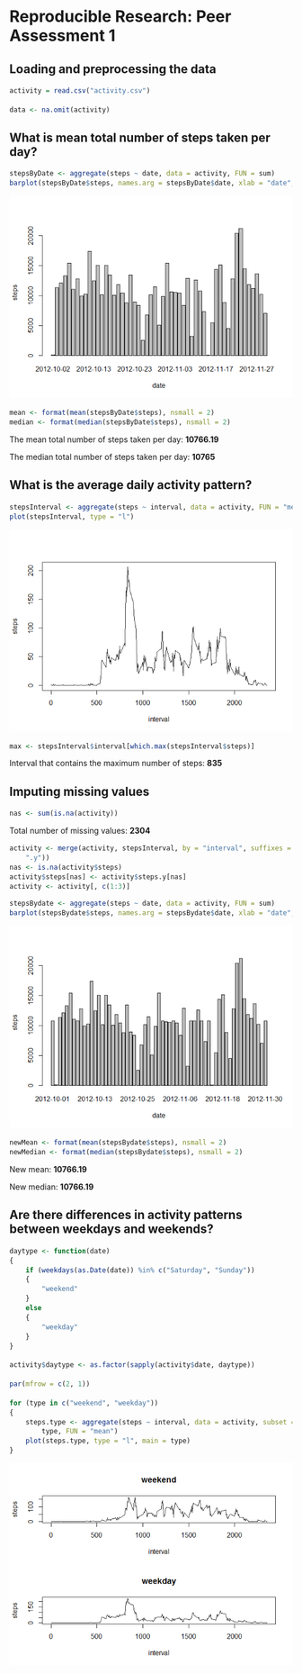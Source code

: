 # Reproducible Research: Peer Assessment 1


## Loading and preprocessing the data


```r
activity = read.csv("activity.csv")

data <- na.omit(activity)
```


## What is mean total number of steps taken per day?


```r
stepsByDate <- aggregate(steps ~ date, data = activity, FUN = sum)
barplot(stepsByDate$steps, names.arg = stepsByDate$date, xlab = "date", ylab = "steps")
```

![](./PA1_template_files/figure-html/unnamed-chunk-2-1.png) 

```r
mean <- format(mean(stepsByDate$steps), nsmall = 2)
median <- format(median(stepsByDate$steps), nsmall = 2)
```

The mean total number of steps taken per day: <b> 10766.19</b>

The median total number of steps taken per day: <b>10765</b>

## What is the average daily activity pattern?

```r
stepsInterval <- aggregate(steps ~ interval, data = activity, FUN = "mean")
plot(stepsInterval, type = "l")
```

![](./PA1_template_files/figure-html/unnamed-chunk-3-1.png) 

```r
max <- stepsInterval$interval[which.max(stepsInterval$steps)]
```

Interval that contains the maximum number of steps: <b>835</b>

## Imputing missing values


```r
nas <- sum(is.na(activity))
```


Total number of missing values: <b>2304</b>


```r
activity <- merge(activity, stepsInterval, by = "interval", suffixes = c("", 
    ".y"))
nas <- is.na(activity$steps)
activity$steps[nas] <- activity$steps.y[nas]
activity <- activity[, c(1:3)]
```


```r
stepsBydate <- aggregate(steps ~ date, data = activity, FUN = sum)
barplot(stepsBydate$steps, names.arg = stepsBydate$date, xlab = "date", ylab = "steps")
```

![](./PA1_template_files/figure-html/unnamed-chunk-6-1.png) 

```r
newMean <- format(mean(stepsBydate$steps), nsmall = 2)
newMedian <- format(median(stepsBydate$steps), nsmall = 2)
```

New mean: <b>10766.19 </b>

New median: <b>10766.19 </b>


## Are there differences in activity patterns between weekdays and weekends?


```r
daytype <- function(date) 
{
    if (weekdays(as.Date(date)) %in% c("Saturday", "Sunday")) 
    {
        "weekend"
    }
    else 
    {
        "weekday"
    }
}

activity$daytype <- as.factor(sapply(activity$date, daytype))

par(mfrow = c(2, 1))

for (type in c("weekend", "weekday")) 
{
    steps.type <- aggregate(steps ~ interval, data = activity, subset = activity$daytype == 
        type, FUN = "mean")
    plot(steps.type, type = "l", main = type)
}
```

![](./PA1_template_files/figure-html/unnamed-chunk-7-1.png) 

